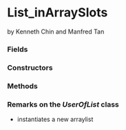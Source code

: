 # List_inArraySlots
by Kenneth Chin and Manfred Tan 


### Fields

### Constructors

### Methods

### Remarks on the *UserOfList* class
- instantiates a new arraylist
